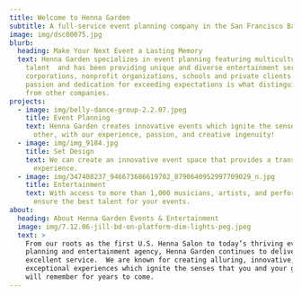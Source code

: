 ```yaml
---
title: Welcome to Henna Garden
subtitle: A full-service event planning company in the San Francisco Bay Area
image: img/dsc00075.jpg
blurb:
  heading: Make Your Next Event a Lasting Memory
  text: Henna Garden specializes in event planning featuring multicultural
    talent  and has been providing unique and diverse entertainment services to
    corporations, nonprofit organizations, schools and private clients. Our
    passion and dedication for exceeding expectations is what distinguishes us
    from other companies.
projects:
  - image: img/belly-dance-group-2.2.07.jpeg
    title: Event Planning
    text: Henna Garden creates innovative events which ignite the senses like no
      other, with our experience, passion, and creative ingenuity!
  - image: img/img_9184.jpg
    title: Set Design
    text: We can create an innovative event space that provides a transformative
      experience.
  - image: img/347408237_946673686619702_8790640952997709029_n.jpg
    title: Entertainment
    text: With access to more than 1,000 musicians, artists, and performers, we can
      ensure the best talent for your events.
about:
  heading: About Henna Garden Events & Entertainment
  image: img/7.12.06-jill-bd-on-platform-dim-lights-peg.jpeg
  text: >
    From our roots as the first U.S. Henna Salon to today’s thriving event
    planning and entertainment agency, Henna Garden continues to deliver
    excellent service.  We are known for creating alluring, innovative, and
    exceptional experiences which ignite the senses that you and your guests
    will remember for years to come.
---
```


